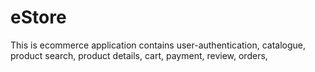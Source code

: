 # eStore
This is ecommerce application contains user-authentication, catalogue, product search, product details, cart, payment, review, orders, 
